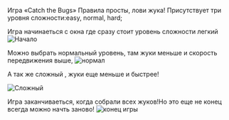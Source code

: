 Игра «Catch the Bugs»
Правила просты, лови жука!
Присутствует три уровня сложности:easy, normal, hard;

Игра начинаеться с окна где сразу стоит уровень сложности легкий
![Начало](https://github.com/IlyaMikhasev/HW_Bugs/assets/113455026/1a5c4632-aef5-4a39-9295-72e143674be4)

Можно выбрать нормальный уровень, там жуки меньше и скорость передвижения выше,
![нормал](https://github.com/IlyaMikhasev/HW_Bugs/assets/113455026/d37bef8f-888d-43a0-ac65-2fb7f1473e31)

А так же сложный , жуки еще меньше и быстрее!

![Сложный](https://github.com/IlyaMikhasev/HW_Bugs/assets/113455026/0c7a2d26-a5ab-48b5-80d7-a35028c88acb)

Игра заканчиваеться, когда собрали всех жуков!Но это еще не конец всегда можно начть заново!
![конец игры](https://github.com/IlyaMikhasev/HW_Bugs/assets/113455026/0d0a829d-645f-450c-842c-b4829837a38f)



  
